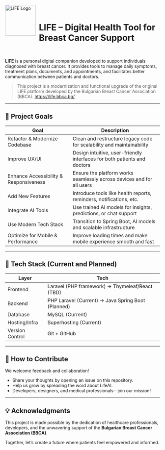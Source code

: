 <img src="https://lifeai.up.railway.app/img/logo.png" alt="LIFE Logo" alt="Bulgarian Breast Cancer Association" width="100" align="left" style="margin-right: 10px;" />
<br>

# LIFE – Digital Health Tool for Breast Cancer Support
<br>



**LIFE** is a personal digital companion developed to support individuals diagnosed with breast cancer. It provides tools to manage daily symptoms, treatment plans, documents, and appointments, and facilitates better communication between patients and doctors.

> This project is a modernization and functional upgrade of the original LIFE platform developed by the Bulgarian Breast Cancer Association (BBCA).
>  https://life.bbca.bg/

---

## 🚀 Project Goals

| Goal                                               | Description                                                                 |
|----------------------------------------------------|-----------------------------------------------------------------------------|
| Refactor & Modernize Codebase                     | Clean and restructure legacy code for scalability and maintainability      |
| Improve UX/UI                                      | Design intuitive, user-friendly interfaces for both patients and doctors   |
| Enhance Accessibility & Responsiveness             | Ensure the platform works seamlessly across devices and for all users      |
| Add New Features                                   | Introduce tools like health reports, reminders, notifications, etc.        |
| Integrate AI Tools                                 | Use trained AI models for insights, predictions, or chat support           |
| Use Modern Tech Stack                              | Transition to Spring Boot, AI models and scalable infrastructure   |
| Optimize for Mobile & Performance                  | Improve loading times and make mobile experience smooth and fast           |


---

## 🧱 Tech Stack (Current and Planned)

| Layer            | Tech                                |
|------------------|-------------------------------------|
| Frontend         | Laravel (PHP framework)  → Thymeleaf/React (TBD) |
| Backend          | PHP Laravel (Current) → Java Spring Boot (Planned) |
| Database         | MySQL (Current)                     |
| Hosting/Infra    | Superhosting (Current)   |
| Version Control  | Git + GitHub                        |

---

## 🤝 How to Contribute  

We welcome feedback and collaboration!  
- Share your thoughts by opening an issue on this repository.  
- Help us grow by spreading the word about LifeAI.  
- Developers, designers, and medical professionals—join our mission!  

---

## 💡 Acknowledgments  

This project is made possible by the dedication of healthcare professionals, developers, and the unwavering support of the **Bulgarian Breast Cancer Association (BBCA)**.  

Together, let’s create a future where patients feel empowered and informed.

